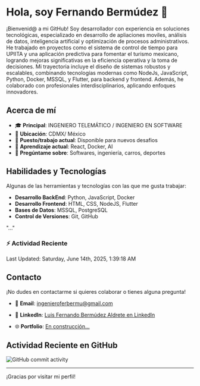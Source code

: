 # Hola, soy Fernando Bermúdez 👋

¡Bienvenid@ a mi GitHub! Soy desarrollador con experiencia en soluciones tecnológicas, especializado en desarrollo de apliaciones moviles, análisis de datos, inteligencia artificial y  optimización de procesos administrativos. He trabajado en proyectos como el sistema de control de tiempo para UPIITA y una aplicación predictiva para fomentar el turismo mexicano, logrando mejoras significativas en la eficiencia operativa y la toma de decisiones.
 Mi trayectoria incluye el diseño de sistemas robustos y escalables, combinando tecnologías modernas como NodeJs, JavaScript, Python, Docker, MSSQL, y Flutter, para backend y frontend. Además, he colaborado con profesionales interdisciplinarios, aplicando enfoques innovadores.

## Acerca de mí

- 🎓 **Principal**: INGENIERO TELEMÁTICO / INGENIERO EN SOFTWARE
- 📍 **Ubicación**: CDMX/ México
- 💼 **Puesto/trabajo actual**: Disponible para nuevos desafios
- 🌱 **Aprendizaje actual**: React, Docker, AI
- 💬 **Pregúntame sobre**: Softwares, ingeniería, carros, deportes

## Habilidades y Tecnologías

Algunas de las herramientas y tecnologías con las que me gusta trabajar:

- **Desarrollo BackEnd**: Python, JavaScript, Docker
- **Desarrollo Frontend**: HTML, CSS, NodeJS, Flutter  
- **Bases de Datos**: MSSQL, PostgreSQL
- **Control de Versiones**: Git, GitHub  

<!-- ## Proyectos Destacados -->

"..."
<!-- Aquí tienes algunos de mis proyectos favoritos: -->

<!-- - **[Nombre del Proyecto 1](https://github.com//proyecto1)**: Breve descripción del proyecto. -->  
<!-- - **[Nombre del Proyecto 2](https://github.com//proyecto2)**: Breve descripción del proyecto. -->  
<!-- - **[Nombre del Proyecto 3](https://github.com//proyecto3)**: Breve descripción del proyecto. -->  

<!-- (Si no tienes proyectos públicos aún, puedes omitir esta sección o dejarla como un marcador de posición para futuras actualizaciones). -->

### :zap: Actividad Reciente
<!--RECENT_ACTIVITY:start-->
<!--RECENT_ACTIVITY:end-->

<!--RECENT_ACTIVITY:last_update-->
Last Updated: Saturday, June 14th, 2025, 1:39:18 AM
<!--RECENT_ACTIVITY:last_update_end-->

## Contacto

¡No dudes en contactarme si quieres colaborar o tienes alguna pregunta! 

- 📧 **Email**: [ingenieroferbermu@gmail.com](mailto:ingenieroferbermu@gmail.com)  

- 💼 **LinkedIn**: [Luis Fernando Bermúdez Aldrete en LinkedIn](https://www.linkedin.com/in/luis-fernando-berm%C3%BAdez-aldrete-258470292/)  

- 🌐 **Portfolio**: [En construcción...](#)  

## Actividad Reciente en GitHub

![GitHub commit activity](https://img.shields.io/github/commit-activity/w/LFBA141/LFBA141)  

---

¡Gracias por visitar mi perfil!

